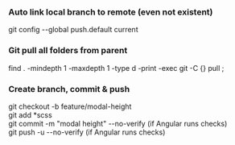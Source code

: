 ### Auto link local branch to remote (even not existent)  
git config --global push.default current  

### Git pull all folders from parent
find . -mindepth 1 -maxdepth 1 -type d -print -exec git -C {} pull \;  

### Create branch, commit & push  
git  checkout -b feature/modal-height  
git add *scss  
git commit -m "modal height" --no-verify (if Angular runs checks)  
git push -u --no-verify (if Angular runs checks)  
